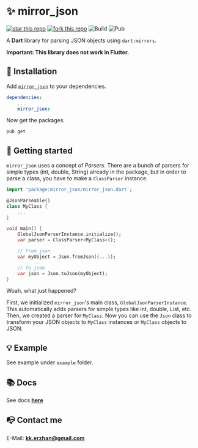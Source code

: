 # ✨ mirror_json

[![star this repo](https://githubbadges.com/star.svg?user=kekland&repo=mirror_json&style=flat)](https://github.com/kekland/mirror_json)
[![fork this repo](https://githubbadges.com/fork.svg?user=kekland&repo=mirror_json&style=flat)](https://github.com/kekland/mirror_json/fork)
![Build](https://img.shields.io/travis/kekland/mirror_json.svg)
![Pub](https://img.shields.io/pub/v/mirror_json.svg)

A **Dart** library for parsing JSON objects using `dart:mirrors`.

**Important: This library does not work in Flutter.**

## 🔨 Installation

Add [`mirror_json`](https://pub.dartlang.org/packages/mirror_json) to your dependencies.
```yaml
dependencies:
    ...
    mirror_json:
```

Now get the packages.
```bash
pub get
```

## 🔮 Getting started

`mirror_json` uses a concept of *Parsers*. There are a bunch of parsers for simple types (int, double, String) already in the package, but in order to parse a class, you have to make a `ClassParser` instance.

```dart
import 'package:mirror_json/mirror_json.dart';

@JsonParseable()
class MyClass {
    ...
}

void main() {
    GlobalJsonParserInstance.initialize();
    var parser = ClassParser<MyClass>();

    // From json
    var myObject = Json.fromJson({...});

    // To json
    var json = Json.toJson(myObject);
}
```

Woah, what just happened?

First, we initialized `mirror_json`'s main class, `GlobalJsonParserInstance`. This automatically adds parsers for simple types like int, double, List, etc. Then, we created a parser for `MyClass`. Now you can use the `Json` class to transform your JSON objects to `MyClass` instances or `MyClass` objects to JSON.

## 💡 Example

See example under `example` folder.

## 📚 Docs

See docs [**here**](https://kekland.github.io/mirror_json)

## 📭 Contact me

E-Mail: **kk.erzhan@gmail.com**